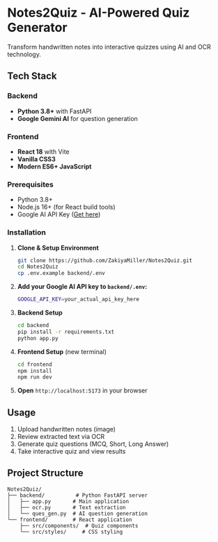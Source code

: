 # Notes2Quiz - AI-Powered Quiz Generator
Transform handwritten notes into interactive quizzes using AI and OCR technology.

## Tech Stack

### Backend
- **Python 3.8+** with FastAPI
- **Google Gemini AI** for question generation

### Frontend
- **React 18** with Vite
- **Vanilla CSS3** 
- **Modern ES6+ JavaScript**

### Prerequisites
- Python 3.8+
- Node.js 16+ (for React build tools)
- Google AI API Key ([Get here](https://makersuite.google.com/app/apikey))

### Installation

1. **Clone & Setup Environment**
   ```bash
   git clone https://github.com/ZakiyaMiller/Notes2Quiz.git
   cd Notes2Quiz
   cp .env.example backend/.env
   ```

2. **Add your Google AI API key to `backend/.env`:**
   ```bash
   GOOGLE_API_KEY=your_actual_api_key_here
   ```

3. **Backend Setup**
   ```bash
   cd backend
   pip install -r requirements.txt
   python app.py
   ```

4. **Frontend Setup** (new terminal)
   ```bash
   cd frontend
   npm install
   npm run dev
   ```

5. **Open** `http://localhost:5173` in your browser
## Usage

1. Upload handwritten notes (image)
2. Review extracted text via OCR
3. Generate quiz questions (MCQ, Short, Long Answer)
4. Take interactive quiz and view results

## Project Structure

```
Notes2Quiz/
├── backend/          # Python FastAPI server
│   ├── app.py       # Main application
│   ├── ocr.py       # Text extraction
│   └── ques_gen.py  # AI question generation
└── frontend/        # React application
    ├── src/components/  # Quiz components
    └── src/styles/     # CSS styling
```
